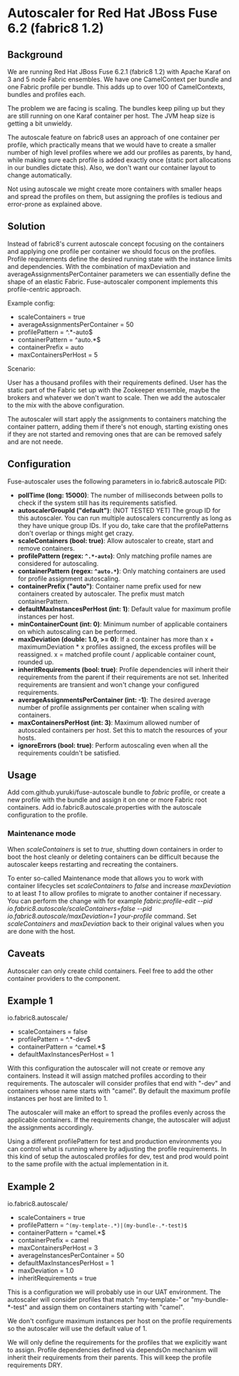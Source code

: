 # Autoscaler for Red Hat JBoss Fuse 6.2 (fabric8 1.2)

## Background

We are running Red Hat JBoss Fuse 6.2.1 (fabric8 1.2) with Apache Karaf on 3 and 5 node Fabric ensembles. We have one CamelContext per bundle and one Fabric profile per bundle. This adds up to over 100 of CamelContexts, bundles and profiles each.

The problem we are facing is scaling. The bundles keep piling up but they are still running on one Karaf container per host. The JVM heap size is getting a bit unwieldy.

The autoscale feature on fabric8 uses an approach of one container per profile, which practically means that we would have to create a smaller number of high level profiles where we add our profiles as parents, by hand, while making sure each profile is added exactly once (static port allocations in our bundles dictate this). Also, we don't want our container layout to change automatically.

Not using autoscale we might create more containers with smaller heaps and spread the profiles on them, but assigning the profiles is tedious and error-prone as explained above.

## Solution

Instead of fabric8's current autoscale concept focusing on the containers and applying one profile per container we should focus on the profiles. Profile requirements define the desired running state with the instance limits and dependencies. With the combination of maxDeviation and averageAssignmentsPerContainer parameters we can essentially define the shape of an elastic Fabric. Fuse-autoscaler component implements this profile-centric approach.

Example config:

* scaleContainers = true
* averageAssignmentsPerContainer = 50
* profilePattern = ^.*-auto$
* containerPattern = ^auto.*$
* containerPrefix = auto
* maxContainersPerHost = 5

Scenario:

User has a thousand profiles with their requirements defined. User has the static part of the Fabric set up with the Zookeeper ensemble, maybe the brokers and whatever we don't want to scale. Then we add the autoscaler to the mix with the above configuration.

The autoscaler will start apply the assignments to containers matching the container pattern, adding them if there's not enough, starting existing ones if they are not started and removing ones that are can be removed safely and are not neede.

## Configuration

Fuse-autoscaler uses the following parameters in io.fabric8.autoscale PID:

* **pollTime (long: 15000)**: The number of milliseconds between polls to check if the system still has its requirements satisfied.
* **autoscalerGroupId ("default")**: (NOT TESTED YET) The group ID for this autoscaler. You can run multiple autoscalers concurrently as long as they have unique group IDs. If you do, take care that the profilePatterns don't overlap or things might get crazy.
* **scaleContainers (bool: true)**: Allow autoscaler to create, start and remove containers.
* **profilePattern (regex: `^.*-auto`)**: Only matching profile names are considered for autoscaling.
* **containerPattern (regex: `^auto.*`)**: Only matching containers are used for profile assignment autoscaling.
* **containerPrefix ("auto")**: Container name prefix used for new containers created by autoscaler. The prefix must match containerPattern. 
* **defaultMaxInstancesPerHost (int: 1)**: Default value for maximum profile instances per host.
* **minContainerCount (int: 0)**: Minimum number of applicable containers on which autoscaling can be performed.
* **maxDeviation (double: 1.0, >= 0)**: If a container has more than x + maximumDeviation * x profiles assigned, the excess profiles will be reassigned. x = matched profile count / applicable container count, rounded up.
* **inheritRequirements (bool: true)**: Profile dependencies will inherit their requirements from the parent if their requirements are not set. Inherited requirements are transient and won't change your configured requirements.
* **averageAssignmentsPerContainer (int: -1)**: The desired average number of profile assignments per container when scaling with containers.
* **maxContainersPerHost (int: 3)**: Maximum allowed number of autoscaled containers per host. Set this to match the resources of your hosts.
* **ignoreErrors (bool: true)**: Perform autoscaling even when all the requirements couldn't be satisfied.

## Usage

Add com.github.yuruki/fuse-autoscale bundle to *fabric* profile, or create a new profile with the bundle and assign it on one or more Fabric root containers. Add io.fabric8.autoscale.properties with the autoscale configuration to the profile.

### Maintenance mode

When *scaleContainers* is set to *true*, shutting down containers in order to boot the host cleanly or deleting containers can be difficult because the autoscaler keeps restarting and recreating the containers.

To enter so-called Maintenance mode that allows you to work with container lifecycles set *scaleContainers* to *false* and increase *maxDeviation* to at least *1* to allow profiles to migrate to another container if necessary. You can perform the change with for example *fabric:profile-edit --pid io.fabric8.autoscale/scaleContainers=false --pid io.fabric8.autoscale/maxDeviation=1 your-profile* command. Set *scaleContainers* and *maxDeviation* back to their original values when you are done with the host.

## Caveats

Autoscaler can only create child containers. Feel free to add the other container providers to the component.

## Example 1

io.fabric8.autoscale/
* scaleContainers = false
* profilePattern = ^.*-dev$
* containerPattern = ^camel.*$
* defaultMaxInstancesPerHost = 1

With this configuration the autoscaler will not create or remove any containers. Instead it will assign matched profiles according to their requirements. The autoscaler will consider profiles that end with "-dev" and containers whose name starts with "camel". By default the maximum profile instances per host are limited to 1.

The autoscaler will make an effort to spread the profiles evenly across the applicable containers. If the requirements change, the autoscaler will adjust the assignments accordingly.

Using a different profilePattern for test and production environments you can control what is running where by adjusting the profile requirements. In this kind of setup the autoscaled profiles for dev, test and prod would point to the same profile with the actual implementation in it.

## Example 2

io.fabric8.autoscale/
* scaleContainers = true
* profilePattern = `^(my-template-.*)|(my-bundle-.*-test)$`
* containerPattern = ^camel.*$
* containerPrefix = camel
* maxContainersPerHost = 3
* averageInstancesPerContainer = 50
* defaultMaxInstancesPerHost = 1
* maxDeviation = 1.0
* inheritRequirements = true

This is a configuration we will probably use in our UAT environment. The autoscaler will consider profiles that match "my-template-" or "my-bundle-*-test" and assign them on containers starting with "camel".

We don't configure maximum instances per host on the profile requirements so the autoscaler will use the default value of 1.

We will only define the requirements for the profiles that we explicitly want to assign. Profile dependencies defined via dependsOn mechanism will inherit their requirements from their parents. This will keep the profile requirements DRY.
